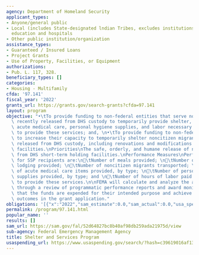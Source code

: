```yaml
---
agency: Department of Homeland Security
applicant_types:
- Anyone/general public
- Local (includes State-designated lndian Tribes, excludes institutions of higher
  education and hospitals
- Other public institution/organization
assistance_types:
- Guaranteed / Insured Loans
- Project Grants
- Use of Property, Facilities, or Equipment
authorizations:
- Pub. L. 117, 328.
beneficiary_types: []
categories:
- Housing - Multifamily
cfda: '97.141'
fiscal_year: '2022'
grants_url: https://grants.gov/search-grants?cfda=97.141
layout: program
objective: "•\tTo provide funding to non-federal entities that serve noncitizen migrants\
  \ recently released from DHS custody to temporarily provide shelter, food, transportation,\
  \ acute medical care, personal hygiene supplies, and labor necessary to manage cases\
  \ to provide these services; and, \n•\tTo provide funding to non-federal entities\
  \ to increase their capacity to temporarily shelter noncitizen migrants recently\
  \ released from DHS custody, including renovations and modifications to existing\
  \ facilities.\nPriorities\nThe safe, orderly, and humane release of noncitizen migrants\
  \ from DHS short-term holding facilities.\nPerformance Measures\nPerformance measures\
  \ for SSP recipients are:\n\tNumber of meals provided; \n\tNumber of nights of\
  \ lodging provided; \n\tNumber of noncitizen migrants transported; \n\tNumber\
  \ of acute medical care items provided, by type; \n\tNumber of personal hygiene\
  \ supplies provided, by type; and \n\tNumber of hours of labor paid to manage cases\
  \ to provide these services.\n\nFEMA will calculate and analyze the above metrics\
  \ through a review of programmatic performance reports and award monitoring to ensure\
  \ that the funds are expended for their intended purpose and achieve the stated\
  \ outcomes in the grant application."
obligations: '[{"x":"2022","sam_estimate":0.0,"sam_actual":0.0,"usa_spending_actual":0.0},{"x":"2023","sam_estimate":363800000.0,"sam_actual":0.0,"usa_spending_actual":363800000.0},{"x":"2024","sam_estimate":8000000000.0,"sam_actual":0.0,"usa_spending_actual":408764226.0}]'
permalink: /program/97.141.html
popular_name: ''
results: []
sam_url: https://sam.gov/fal/52d64827bc8b40af98db259ada21975d/view
sub-agency: Federal Emergency Management Agency
title: Shelter and Services Program
usaspending_url: https://www.usaspending.gov/search/?hash=c39619016af1309383251252d87ab897
---
```

